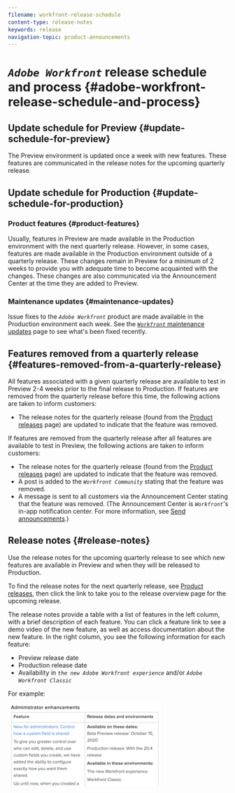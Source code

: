 ```yaml
---
filename: workfront-release-schedule
content-type: release-notes
keywords: release
navigation-topic: product-announcements
---
```




# *`Adobe Workfront`* release schedule and process {#adobe-workfront-release-schedule-and-process}



## Update schedule for Preview {#update-schedule-for-preview}

The Preview environment is updated once a week with new features. These features are communicated in the release notes for the upcoming quarterly release.


## Update schedule for Production {#update-schedule-for-production}



### Product features {#product-features}

Usually, features in Preview are made available in the Production environment with the next quarterly release. However, in some cases, features are made available in the Production environment outside of a quarterly release. These changes remain in Preview for a minimum of 2 weeks to provide you with adequate time to become acquainted with the changes. These changes are also communicated via the Announcement Center at the time they are added to Preview.


### Maintenance updates {#maintenance-updates}

Issue fixes to the *`Adobe Workfront`* product are made available in the Production environment each week. See the [ *`Workfront`* maintenance updates](https://one.workfront.com/s/article/Workfront-Maintenance-Updates-1882317350) page to see what's been fixed recently.


## Features removed from a quarterly release {#features-removed-from-a-quarterly-release}

All features associated with a given quarterly release are available to test in Preview 2-4 weeks prior to the final release to Production. If features are removed from the quarterly release before this time, the following actions are taken to inform customers:



*  The release notes for the quarterly release (found from the [Product releases](_product-releases.md) page) are updated to indicate that the feature was removed. 


If features are removed from the quarterly release after all features are available to test in Preview, the following actions are taken to inform customers:



*  The release notes for the quarterly release (found from the [Product releases](_product-releases.md) page) are updated to indicate that the feature was removed. 
*  A post is added to the *`Workfront Community`* stating that the feature was removed.
*  A message is sent to all customers via the Announcement Center stating that the feature was removed. (The Announcement Center is *`Workfront`*'s in-app notification center. For more information, see [Send announcements](view-send-announcements.md).) 




## Release notes {#release-notes}

Use the release notes for the upcoming quarterly release to see which new features are available in Preview and when they will be released to Production.


To find the release notes for the next quarterly release, see [Product releases](_product-releases.md), then click the link to take you to the release overview page for the upcoming release.


The release notes provide a table with a list of features in the left column, with a brief description of each feature. You can click a feature link to see a demo video of the new feature, as well as access documentation about the new feature. In the right column, you see the following information for each feature:



* Preview release date
* Production release date
* Availability in *`the new Adobe Workfront experience`* and/or *`Adobe Workfront Classic`*



For example:


![](assets/release-notes-350x189.png)


